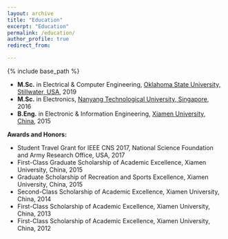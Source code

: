 ```yaml
---
layout: archive
title: "Education"
excerpt: "Education"
permalink: /education/
author_profile: true
redirect_from:

---
```


{% include base_path %}

* <b>M.Sc.</b> in Electrical & Computer Engineering, [Oklahoma State University, Stillwater, USA](https://go.okstate.edu/), 2019
* <b>M.Sc.</b> in Electronics, [Nanyang Technological University, Singapore](https://www.ntu.edu.sg/Pages/home.aspx), 2016
* <b>B.Eng.</b> in Electronic & Information Engineering, [Xiamen University, China](https://en.xmu.edu.cn/), 2015

<b>Awards and Honors:</b>
* Student Travel Grant for IEEE CNS 2017, National Science Foundation and Army Research Office, USA, 2017
* First-Class Graduate Scholarship of Academic Excellence, Xiamen University, China, 2015
* Graduate Scholarship of Recreation and Sports Excellence, Xiamen University, China, 2015
* Second-Class Scholarship of Academic Excellence, Xiamen University, China, 2014
* First-Class Scholarship of Academic Excellence, Xiamen University, China, 2013
* First-Class Scholarship of Academic Excellence, Xiamen University, China, 2012

